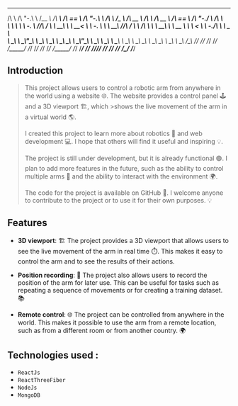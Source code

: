 

 __     __   __     ______   ______     ______     __   __     ______     ______      ______     ______      ______     ______     __    __     ______    
/\ \   /\ "-.\ \   /\__  _\ /\  ___\   /\  == \   /\ "-.\ \   /\  ___\   /\__  _\    /\  __ \   /\  ___\    /\  __ \   /\  == \   /\ "-./  \   /\  ___\   
\ \ \  \ \ \-.  \  \/_/\ \/ \ \  __\   \ \  __<   \ \ \-.  \  \ \  __\   \/_/\ \/    \ \ \/\ \  \ \  __\    \ \  __ \  \ \  __<   \ \ \-./\ \  \ \___  \  
 \ \_\  \ \_\\"\_\    \ \_\  \ \_____\  \ \_\ \_\  \ \_\\"\_\  \ \_____\    \ \_\     \ \_____\  \ \_\       \ \_\ \_\  \ \_\ \_\  \ \_\ \ \_\  \/\_____\ 
  \/_/   \/_/ \/_/     \/_/   \/_____/   \/_/ /_/   \/_/ \/_/   \/_____/     \/_/      \/_____/   \/_/        \/_/\/_/   \/_/ /_/   \/_/  \/_/   \/_____/ 
                                                                                                                                                          



## Introduction

>This project allows users to control a robotic arm from anywhere in the world using a website 🌐. The website provides a control panel 🕹 and a 3D viewport 🏗, which >shows the live movement of the arm in a virtual world 🌎.
>
>I created this project to learn more about robotics 🤖 and web development 💻. I hope that others will find it useful and inspiring 💡.
>
>The project is still under development, but it is already functional 🟢. I plan to add more features in the future, such as the ability to control multiple arms 🤖 and the ability to interact with the environment 🌍.
>
>The code for the project is available on GitHub 🚀. I welcome anyone to contribute to the project or to use it for their own purposes. 💡

## Features
- **3D viewport**: 🏗️ The project provides a 3D viewport that allows users to see the live movement of the arm in real time ⏱️. This makes it easy to control the arm and to see the results of their actions.

- **Position recording**: 💾 The project also allows users to record the position of the arm for later use. This can be useful for tasks such as repeating a sequence of movements or for creating a training dataset. 📚
  
- **Remote control**: 🌐 The project can be controlled from anywhere in the world. This makes it possible to use the arm from a remote location, such as from a different room or from another country. 🌍

##  Technologies used :
- `ReactJs`
- `ReactThreeFiber`
- `NodeJs`
- `MongoDB`